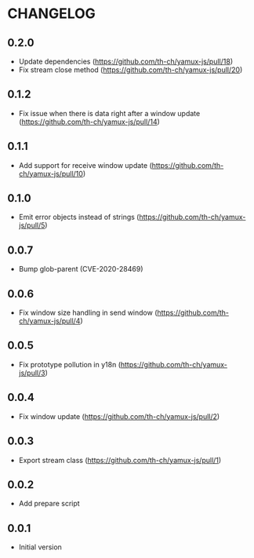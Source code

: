 # CHANGELOG

## 0.2.0

-   Update dependencies (https://github.com/th-ch/yamux-js/pull/18)
-   Fix stream close method (https://github.com/th-ch/yamux-js/pull/20)

## 0.1.2

-   Fix issue when there is data right after a window update (https://github.com/th-ch/yamux-js/pull/14)

## 0.1.1

-   Add support for receive window update (https://github.com/th-ch/yamux-js/pull/10)

## 0.1.0

-   Emit error objects instead of strings (https://github.com/th-ch/yamux-js/pull/5)

## 0.0.7

-   Bump glob-parent (CVE-2020-28469)

## 0.0.6

-   Fix window size handling in send window (https://github.com/th-ch/yamux-js/pull/4)

## 0.0.5

-   Fix prototype pollution in y18n (https://github.com/th-ch/yamux-js/pull/3)

## 0.0.4

-   Fix window update (https://github.com/th-ch/yamux-js/pull/2)

## 0.0.3

-   Export stream class (https://github.com/th-ch/yamux-js/pull/1)

## 0.0.2

-   Add prepare script

## 0.0.1

-   Initial version
